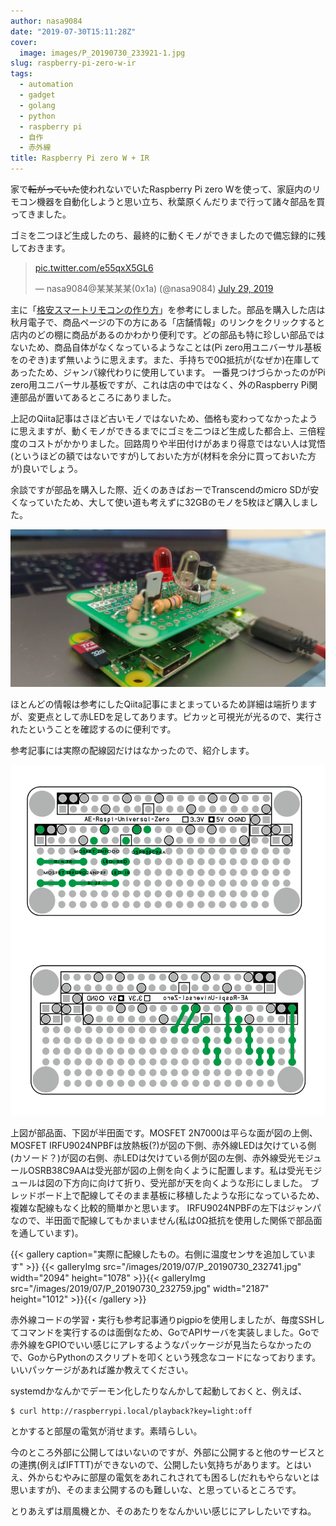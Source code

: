 ```yaml
---
author: nasa9084
date: "2019-07-30T15:11:28Z"
cover:
  image: images/P_20190730_233921-1.jpg
slug: raspberry-pi-zero-w-ir
tags:
  - automation
  - gadget
  - golang
  - python
  - raspberry pi
  - 自作
  - 赤外線
title: Raspberry Pi zero W + IR
---
```



家で~~転がっていた~~使われないでいたRaspberry Pi zero Wを使って、家庭内のリモコン機器を自動化しようと思い立ち、秋葉原くんだりまで行って諸々部品を買ってきました。

ゴミを二つほど生成したのち、最終的に動くモノができましたので備忘録的に残しておきます。

<blockquote class="twitter-tweet"><p lang="und" dir="ltr"><a href="https://t.co/e55qxX5GL6">pic.twitter.com/e55qxX5GL6</a></p>&mdash; nasa9084@某某某某(0x1a) (@nasa9084) <a href="https://twitter.com/nasa9084/status/1155835409131196419?ref_src=twsrc%5Etfw">July 29, 2019</a></blockquote>
<script async src="https://platform.twitter.com/widgets.js" charset="utf-8"></script>

主に「[格安スマートリモコンの作り方](https://qiita.com/takjg/items/e6b8af53421be54b62c9)」を参考にしました。部品を購入した店は秋月電子で、商品ページの下の方にある「店舗情報」のリンクをクリックすると店内のどの棚に商品があるのかわかり便利です。どの部品も特に珍しい部品ではないため、商品自体がなくなっているようなことは(Pi zero用ユニバーサル基板をのぞき)まず無いように思えます。また、手持ちで0Ω抵抗が(なぜか)在庫してあったため、ジャンパ線代わりに使用しています。
一番見つけづらかったのがPi zero用ユニバーサル基板ですが、これは店の中ではなく、外のRaspberry Pi関連部品が置いてあるところにありました。

上記のQiita記事はさほど古いモノではないため、価格も変わってなかったように思えますが、動くモノができるまでにゴミを二つほど生成した都合上、三倍程度のコストがかかりました。回路周りや半田付けがあまり得意ではない人は覚悟(というほどの額ではないですが)しておいた方が(材料を余分に買っておいた方が)良いでしょう。

余談ですが部品を購入した際、近くのあきばおーでTranscendのmicro SDが安くなっていたため、大して使い道も考えずに32GBのモノを5枚ほど購入しました。

![](images/P_20190730_233921.jpg)

ほとんどの情報は参考にしたQiita記事にまとまっているため詳細は端折りますが、変更点として赤LEDを足してあります。ピカッと可視光が光るので、実行されたということを確認するのに便利です。

参考記事には実際の配線図だけはなかったので、紹介します。



![](images/wiring.png)

上図が部品面、下図が半田面です。MOSFET 2N7000は平らな面が図の上側、MOSFET IRFU9024NPBFは放熱板(?)が図の下側、赤外線LEDは欠けている側(カソード？)が図の右側、赤LEDは欠けている側が図の左側、赤外線受光モジュールOSRB38C9AAは受光部が図の上側を向くように配置します。私は受光モジュールは図の下方向に向けて折り、受光部が天を向くような形にしました。
ブレッドボード上で配線してそのまま基板に移植したような形になっているため、複雑な配線もなく比較的簡単かと思います。
IRFU9024NPBFの左下はジャンパなので、半田面で配線してもかまいません(私は0Ω抵抗を使用した関係で部品面を通しています)。

{{< gallery caption="実際に配線したもの。右側に温度センサを追加しています" >}}
{{< galleryImg  src="/images/2019/07/P_20190730_232741.jpg" width="2094" height="1078" >}}{{< galleryImg  src="/images/2019/07/P_20190730_232759.jpg" width="2187" height="1012" >}}{{< /gallery >}}

赤外線コードの学習・実行も参考記事通りpigpioを使用しましたが、毎度SSHしてコマンドを実行するのは面倒なため、GoでAPIサーバを実装しました。Goで赤外線をGPIOでいい感じにアレするようなパッケージが見当たらなかったので、GoからPythonのスクリプトを叩くという残念なコードになっております。いいパッケージがあれば誰か教えてください。

<script src="https://gist.github.com/nasa9084/c482f43cc9ee0644782f8c75013fc778.js"></script>

systemdかなんかでデーモン化したりなんかして起動しておくと、例えば、

``` shell
$ curl http://raspberrypi.local/playback?key=light:off
```

とかすると部屋の電気が消せます。素晴らしい。

今のところ外部に公開してはいないのですが、外部に公開すると他のサービスとの連携(例えばIFTTT)ができないので、公開したい気持ちがあります。とはいえ、外からむやみに部屋の電気をあれこれされても困るし(だれもやらないとは思いますが)、そのまま公開するのも難しいな、と思っているところです。

とりあえずは扇風機とか、そのあたりをなんかいい感じにアレしたいですね。







